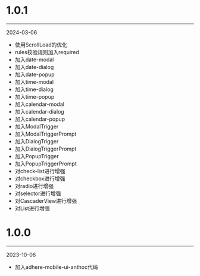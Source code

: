 # 1.0.1

***

2024-03-06

* 使用ScrollLoad的优化
* rules校验规则加入required
* 加入date-modal
* 加入date-dialog
* 加入date-popup
* 加入time-modal
* 加入time-dialog
* 加入time-popup
* 加入calendar-modal
* 加入calendar-dialog
* 加入calendar-popup
* 加入ModalTrigger
* 加入ModalTriggerPrompt
* 加入DialogTrigger
* 加入DialogTriggerPrompt
* 加入PopupTrigger
* 加入PopupTriggerPrompt
* 对check-list进行增强
* 对checkbox进行增强
* 对radio进行增强
* 对selector进行增强
* 对CascaderView进行增强
* 对List进行增强

# 1.0.0

***

2023-10-06

* 加入adhere-mobile-ui-anthoc代码
